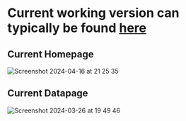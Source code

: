# Current working version can typically be found [here](https://m720q.xyz/)

## Current Homepage
![Screenshot 2024-04-16 at 21 25 35](https://github.com/Sir-Goose/Zmanim-Calculator/assets/66563291/8ae06e6e-f897-4d06-91d9-1e1f53c0f4c9)

## Current Datapage
![Screenshot 2024-03-26 at 19 49 46](https://github.com/Sir-Goose/Zmanim-Calculator/assets/66563291/626560f7-c77c-433a-8b1c-8b1cfd0917fb)
